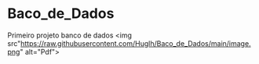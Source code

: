 # Baco_de_Dados
Primeiro projeto banco de dados
<img src"https://raw.githubusercontent.com/Huglh/Baco_de_Dados/main/image.png" alt="Pdf">
